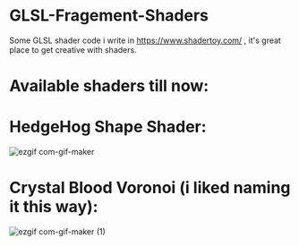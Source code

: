# GLSL-Fragement-Shaders
Some GLSL shader code i write in https://www.shadertoy.com/ , it's great place to get creative with shaders.

# Available shaders till now:

# HedgeHog Shape Shader:
![ezgif com-gif-maker](https://user-images.githubusercontent.com/54768823/147423087-d8ac1705-c7d1-4704-af84-28ee5e822d1b.gif)

# Crystal Blood Voronoi (i liked naming it this way):
![ezgif com-gif-maker (1)](https://user-images.githubusercontent.com/54768823/147766039-53856958-bcda-4b54-aafa-176577a75c5a.gif)
